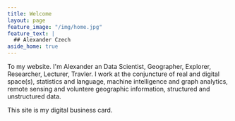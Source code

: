 ```yaml
---
title: Welcome
layout: page
feature_image: "/img/home.jpg"
feature_text: |
  ## Alexander Czech
aside_home: true
---
```

To my website. I'm Alexander an Data Scientist, Geographer, Explorer, Researcher, Lecturer, Travler. I work at the conjuncture of real and digital space(s), statistics and language, machine intelligence and graph analytics, remote sensing and voluntere geographic information, structured and unstructured data. 

This site is my digital business card.

